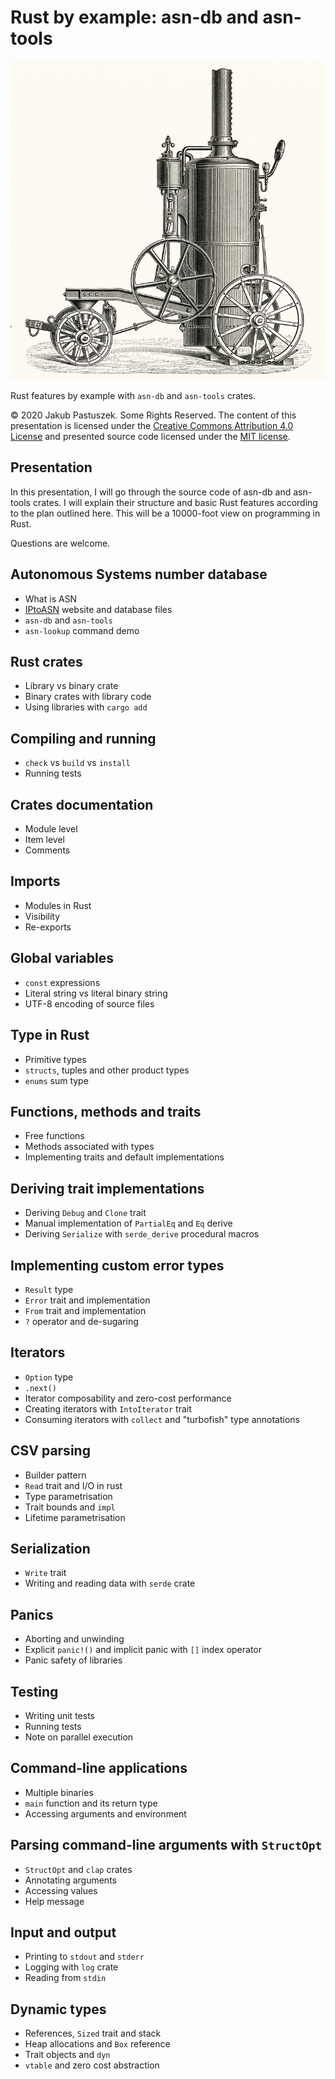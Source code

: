 # Rust by example: asn-db and asn-tools

![Kessel von Lanz](cover.png)

Rust features by example with `asn-db` and `asn-tools` crates.

© 2020 Jakub Pastuszek. Some Rights Reserved. The content of this presentation is licensed under the [Creative Commons Attribution 4.0 License](https://creativecommons.org/licenses/by/4.0/) and presented source code licensed under the [MIT license](https://opensource.org/licenses/MIT).

## Presentation

In this presentation, I will go through the source code of asn-db and asn-tools crates.
I will explain their structure and basic Rust features according to the plan outlined here.
This will be a 10000-foot view on programming in Rust.

Questions are welcome.

## Autonomous Systems number database

 * What is ASN
 * [IPtoASN](https://iptoasn.com/) website and database files
 * `asn-db` and `asn-tools`
 * `asn-lookup` command demo

## Rust crates

 * Library vs binary crate
 * Binary crates with library code
 * Using libraries with `cargo add`

## Compiling and running

 * `check` vs `build` vs `install`
 * Running tests

## Crates documentation

 * Module level
 * Item level
 * Comments

## Imports

 * Modules in Rust
 * Visibility
 * Re-exports

## Global variables

 * `const` expressions
 * Literal string vs literal binary string
 * UTF-8 encoding of source files

## Type in Rust

 * Primitive types
 * `structs`, tuples and other product types
 * `enums` sum type

## Functions, methods and traits

 * Free functions
 * Methods associated with types
 * Implementing traits and default implementations

## Deriving trait implementations

 * Deriving `Debug` and `Clone` trait
 * Manual implementation of `PartialEq` and `Eq` derive
 * Deriving `Serialize` with `serde_derive` procedural macros

## Implementing custom error types

 * `Result` type
 * `Error` trait and implementation
 * `From` trait and implementation
 * `?` operator and de-sugaring

## Iterators

 * `Option` type
 * `.next()`
 * Iterator composability and zero-cost performance
 * Creating iterators with `IntoIterator` trait
 * Consuming iterators with `collect` and "turbofish" type annotations

## CSV parsing

 * Builder pattern
 * `Read` trait and I/O in rust
 * Type parametrisation
 * Trait bounds and `impl`
 * Lifetime parametrisation

## Serialization

 * `Write` trait
 * Writing and reading data with `serde` crate

## Panics

 * Aborting and unwinding
 * Explicit `panic!()` and implicit panic with `[]` index operator
 * Panic safety of libraries

## Testing

 * Writing unit tests
 * Running tests
 * Note on parallel execution

## Command-line applications

 * Multiple binaries
 * `main` function and its return type
 * Accessing arguments and environment

## Parsing command-line arguments with `StructOpt`

 * `StructOpt` and `clap` crates
 * Annotating arguments
 * Accessing values
 * Help message

## Input and output

 * Printing to `stdout` and `stderr`
 * Logging with `log` crate
 * Reading from `stdin`

## Dynamic types

 * References, `Sized` trait and stack
 * Heap allocations and `Box` reference
 * Trait objects and `dyn`
 * `vtable` and zero cost abstraction
